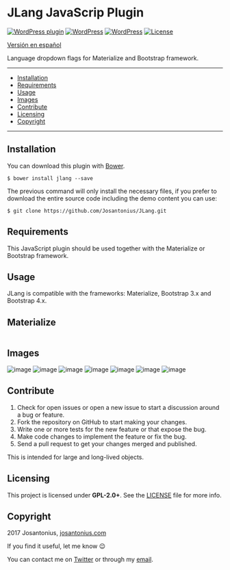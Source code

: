 # JLang JavaScrip Plugin

[![WordPress plugin](https://img.shields.io/wordpress/plugin/v/search-inside.svg)](https://wordpress.org/plugins/search-inside/) [![WordPress](https://img.shields.io/wordpress/plugin/dt/search-inside.svg)](https://wordpress.org/plugins/search-inside/) [![WordPress](https://img.shields.io/wordpress/v/search-inside.svg)](https://wordpress.org/plugins/search-inside/) [![License](https://poser.pugx.org/josantonius/search-inside/license)](https://packagist.org/packages/josantonius/search-inside/license)

[Versión en español](README-ES.md)

Language dropdown flags for Materialize and Bootstrap framework.

---

- [Installation](#installation)
- [Requirements](#requirements)
- [Usage](#usage)
- [Images](#images)
- [Contribute](#contribute)
- [Licensing](#licensing)
- [Copyright](#copyright)

---

## Installation

You can download this plugin with [Bower](https://bower.io/).

    $ bower install jlang --save

The previous command will only install the necessary files, if you prefer to download the entire source code including the demo content you can use:

    $ git clone https://github.com/Josantonius/JLang.git

## Requirements

This JavaScript plugin should be used together with the Materialize or Bootstrap framework.

## Usage

JLang is compatible with the frameworks: Materialize, Bootstrap 3.x and Bootstrap 4.x.

## Materialize

```

```

## Images

![image](resources/screenshot-1.png)
![image](resources/screenshot-2.png)
![image](resources/screenshot-3.png)
![image](resources/screenshot-7.png)
![image](resources/screenshot-8.png)
![image](resources/screenshot-9.png)
![image](resources/screenshot-10.png)

## Contribute
1. Check for open issues or open a new issue to start a discussion around a bug or feature.
1. Fork the repository on GitHub to start making your changes.
1. Write one or more tests for the new feature or that expose the bug.
1. Make code changes to implement the feature or fix the bug.
1. Send a pull request to get your changes merged and published.

This is intended for large and long-lived objects.

## Licensing

This project is licensed under **GPL-2.0+**. See the [LICENSE](LICENSE) file for more info.

## Copyright

2017 Josantonius, [josantonius.com](https://josantonius.com/)

If you find it useful, let me know :wink:

You can contact me on [Twitter](https://twitter.com/Josantonius) or through my [email](mailto:hello@josantonius.com).